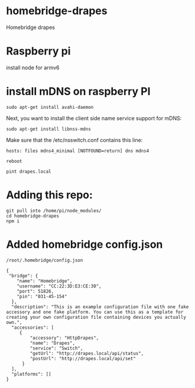 # homebridge-drapes
Homebridge drapes

# Raspberry pi
install node for armv6

# install mDNS on raspberry PI
`sudo apt-get install avahi-daemon`

Next, you want to install the client side name service support for mDNS:

`sudo apt-get install libnss-mdns`

Make sure that the /etc/nsswitch.conf contains this line:

`hosts: files mdns4_minimal [NOTFOUND=return] dns mdns4`

`reboot`

`pint drapes.local`


# Adding this repo:
```
git pull into /home/pi/node_modules/
cd homebridge-drapes
npm i
```

# Added homebridge config.json
`/root/.homebridge/config.json`
```
{
 "bridge": {
    "name": "Homebridge",
    "username": "CC:22:3D:E3:CE:30",
    "port": 51826,
    "pin": "031-45-154"
  },
  "description": "This is an example configuration file with one fake accessory and one fake platform. You can use this as a template for creating your own configuration file containing devices you actually own.",
  "accessories": [
     {
         "accessory": "HttpDrapes",
         "name": "Drapes",
         "service": "Switch",
         "getUrl": "http://drapes.local/api/status",
         "postUrl": "http://drapes.local/api/set"
      }
  ],
  "platforms": []
}
```
